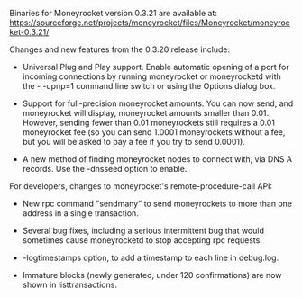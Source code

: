 Binaries for Moneyrocket version 0.3.21 are available at:
  https://sourceforge.net/projects/moneyrocket/files/Moneyrocket/moneyrocket-0.3.21/

Changes and new features from the 0.3.20 release include:

* Universal Plug and Play support.  Enable automatic opening of a port for incoming connections by running moneyrocket or moneyrocketd with the - -upnp=1 command line switch or using the Options dialog box.

* Support for full-precision moneyrocket amounts.  You can now send, and moneyrocket will display, moneyrocket amounts smaller than 0.01.  However, sending fewer than 0.01 moneyrockets still requires a 0.01 moneyrocket fee (so you can send 1.0001 moneyrockets without a fee, but you will be asked to pay a fee if you try to send 0.0001).

* A new method of finding moneyrocket nodes to connect with, via DNS A records. Use the -dnsseed option to enable.

For developers, changes to moneyrocket's remote-procedure-call API:

* New rpc command "sendmany" to send moneyrockets to more than one address in a single transaction.

* Several bug fixes, including a serious intermittent bug that would sometimes cause moneyrocketd to stop accepting rpc requests. 

* -logtimestamps option, to add a timestamp to each line in debug.log.

* Immature blocks (newly generated, under 120 confirmations) are now shown in listtransactions.
